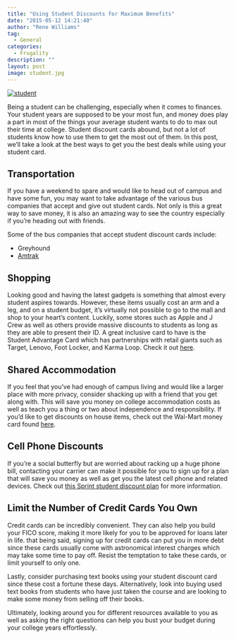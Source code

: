 ```yaml
---
title: "Using Student Discounts for Maximum Benefits"
date: "2015-05-12 14:21:40"
author: "Rene Williams"
tag:
  - General
categories:
  - Frugality
description: ""
layout: post
image: student.jpg
---
```


[![student](http://mt2.wpengine.com/wp-content/uploads/2015/03/student.jpg)](http://mt2.wpengine.com/wp-content/uploads/2015/03/student.jpg)

Being a student can be challenging, especially when it comes to finances. Your student years are supposed to be your most fun, and money does play a part in most of the things your average student wants to do to max out their time at college. Student discount cards abound, but not a lot of students know how to use them to get the most out of them. In this post, we’ll take a look at the best ways to get you the best deals while using your student card.

## Transportation

If you have a weekend to spare and would like to head out of campus and have some fun, you may want to take advantage of the various bus companies that accept and give out student cards. Not only is this a great way to save money, it is also an amazing way to see the country especially if you’re heading out with friends.

Some of the bus companies that accept student discount cards include:

- Greyhound
- [Amtrak](http://www.amtrak.com/student-discount)

## Shopping

Looking good and having the latest gadgets is something that almost every student aspires towards. However, these items usually cost an arm and a leg, and on a student budget, it’s virtually not possible to go to the mall and shop to your heart’s content. Luckily, some stores such as Apple and J Crew as well as others provide massive discounts to students as long as they are able to present their ID. A great inclusive card to have is the Student Advantage Card which has partnerships with retail giants such as Target, Lenovo, Foot Locker, and Karma Loop. Check it out [here](https://www.studentadvantage.com/discountcard/).

## Shared Accommodation

If you feel that you’ve had enough of campus living and would like a larger place with more privacy, consider shacking up with a friend that you get along with. This will save you money on college accommodation costs as well as teach you a thing or two about independence and responsibility. If you’d like to get discounts on house items, check out the Wal-Mart money card found [here](https://www.walmartmoneycard.com/AcctMgmt/Controls/Walmart/Support/Products.aspx).

## Cell Phone Discounts

If you’re a social butterfly but are worried about racking up a huge phone bill, contacting your carrier can make it possible for you to sign up for a plan that will save you money as well as get you the latest cell phone and related devices. Check out [this Sprint student discount plan](http://mysprint.sprint.com/verify/?ECID=vanity:verify) for more information.

## Limit the Number of Credit Cards You Own

Credit cards can be incredibly convenient. They can also help you build your FICO score, making it more likely for you to be approved for loans later in life. that being said, signing up for credit cards can put you in more debt since these cards usually come with astronomical interest charges which may take some time to pay off. Resist the temptation to take these cards, or limit yourself to only one.

Lastly, consider purchasing text books using your student discount card since these cost a fortune these days. Alternatively, look into buying used text books from students who have just taken the course and are looking to make some money from selling off their books.

Ultimately, looking around you for different resources available to you as well as asking the right questions can help you bust your budget during your college years effortlessly.
